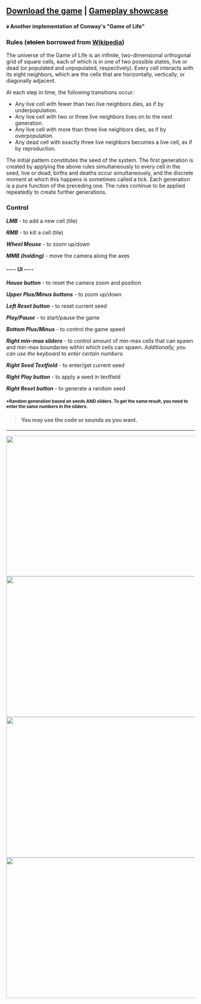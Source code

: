 ## [Download the game](https://drive.google.com/drive/u/1/folders/1SgaQOHxpEtY6s7cuib-zo4JtZ1yqIY3P) | [Gameplay showcase](https://www.youtube.com/watch?v=l3a1UcI2Jpo)

#### :skull: Another implementation of Conway's "Game of Life"

### Rules  (<strike>stolen</strike> borrowed from [Wikipedia](https://en.wikipedia.org/wiki/Conway%27s_Game_of_Life))

The universe of the Game of Life is an infinite, two-dimensional orthogonal grid of square cells, each of which is in one of two possible states, live or dead (or populated and unpopulated, respectively). Every cell interacts with its eight neighbors, which are the cells that are horizontally, vertically, or diagonally adjacent.

At each step in time, the following transitions occur:

- Any live cell with fewer than two live neighbors dies, as if by underpopulation.
- Any live cell with two or three live neighbors lives on to the next generation.
- Any live cell with more than three live neighbors dies, as if by overpopulation.
- Any dead cell with exactly three live neighbors becomes a live cell, as if by reproduction.
  
The initial pattern constitutes the seed of the system. 
The first generation is created by applying the above rules simultaneously to every cell in the seed, 
live or dead; births and deaths occur simultaneously, 
and the discrete moment at which this happens is sometimes called a tick.
Each generation is a pure function of the preceding one. The rules continue to be applied repeatedly to create further generations.

### Control
***LMB*** - to add a new cell (tile)

***RMB*** - to kill a cell (tile)

***Wheel Mouse*** - to zoom up/down

***MMB (holding)*** - move the camera along the axes

#### ---- UI ----
***House button*** - to reset the camera zoom and position

***Upper Plus/Minus buttons*** - to zoom up/down

***Left Reset button*** - to reset current seed

***Play/Pause*** - to start/pause the game

***Bottom Plus/Minus*** - to control the game speed

***Right min-max sliders*** - to control amount of min-max cells that can spawn and min-max boundaries within which cells can spawn. _Additionally, you can use the keyboard to enter certain numbers._

***Right Seed Textfield*** - to enter/get current seed

***Right Play button*** - to apply a seed in textfield

***Right Reset button*** - to generate a random seed 

#### <sup>*Random generation based on seeds AND sliders. To get the same result, you need to enter the same numbers in the sliders.</sup>

> #### You may use the code or sounds as you want.
__________________________________

<img src="https://media.giphy.com/media/k2ADBokoEfxhVRQIr3/giphy.gif" width="600" height="375" /> 
<img src="https://media.giphy.com/media/QN9gi533cdWT7rs7dr/giphy.gif" width="600" height="375" />
<img src="https://media.giphy.com/media/Tl6L1n7elqBUNwfUlE/giphy.gif" width="600" height="375" />
<img src="https://media.giphy.com/media/itLlADeHj2KEXZQTRK/giphy.gif" width="600" height="375" />

